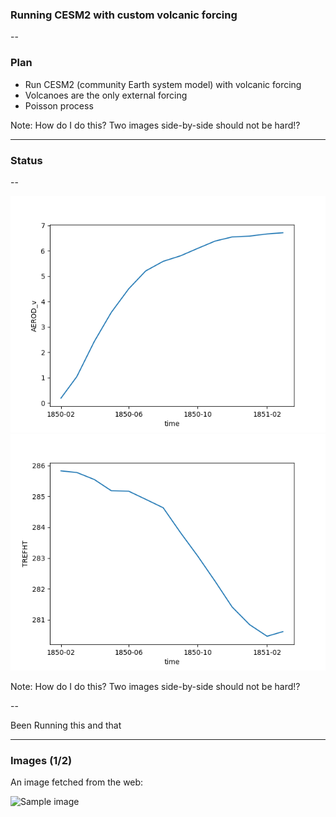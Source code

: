 <!-- .slide: data-background="#000" -->

### Running CESM2 with custom volcanic forcing

--

<!-- .slide: data-background="#ff8888" -->

### Plan

- Run CESM2 (community Earth system model) with volcanic forcing
- Volcanoes are the only external forcing <!-- .element: class="fragment" data-fragment-index="2" -->
- Poisson process <!-- .element: class="fragment" data-fragment-index="1" -->

Note:
How do I do this? Two images side-by-side should not be hard!?

---

### Status

--

![Aerosol forcing](https://github.com/engeir/presentations/raw/main/2022/uit-climate-meeting/AEROD_v_simple.png)
![Temperature](https://github.com/engeir/presentations/raw/main/2022/uit-climate-meeting/TREFHT_simple.png)

Note:
How do I do this? Two images side-by-side should not be hard!?

--

Been Running this and that

---

<!-- .slide: data-background="https://github.com/engeir/presentations/raw/main/2022/uit-climate-meeting/AEROD_v_simple.png" -->

### Images (1/2)

An image fetched from the web:

![Sample image](https://upload.wikimedia.org/wikipedia/commons/thumb/4/4f/The_Young_Cicero_Reading.jpg/316px-The_Young_Cicero_Reading.jpg)
